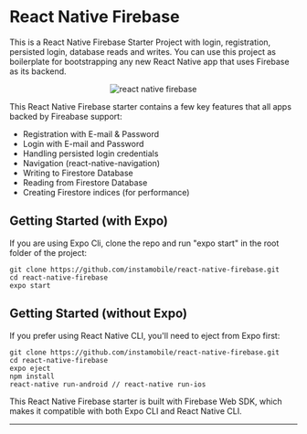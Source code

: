 # React Native Firebase

This is a React Native Firebase Starter Project with login, registration, persisted login, database reads and writes. You can use this project as boilerplate for bootstrapping any new React Native app that uses Firebase as its backend.

<center><img src="https://www.instamobile.io/wp-content/uploads/2020/05/react-native-firebase.png" alt="react native firebase"/></center>

This React Native Firebase starter contains a few key features that all apps backed by Fireabase support:

* Registration with E-mail & Password
* Login with E-mail and Password
* Handling persisted login credentials
* Navigation (react-native-navigation)
* Writing to Firestore Database
* Reading from Firestore Database
* Creating Firestore indices (for performance)

## Getting Started (with Expo)

If you are using Expo Cli, clone the repo and run "expo start" in the root folder of the project:

```
git clone https://github.com/instamobile/react-native-firebase.git
cd react-native-firebase
expo start
```

## Getting Started (without Expo)

If you prefer using React Native CLI, you'll need to eject from Expo first:

```
git clone https://github.com/instamobile/react-native-firebase.git
cd react-native-firebase
expo eject
npm install
react-native run-android // react-native run-ios
```

This React Native Firebase starter is built with Firebase Web SDK, which makes it compatible with both Expo CLI and React Native CLI.

******

